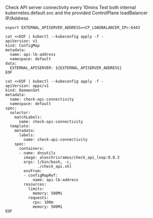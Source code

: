 Check API server connectivity every 10mins
Test both internal kubernetes.default.svc and the provided ControlPlane loadBalancer IP/Address

```
export EXTERNAL_APISERVER_ADDRESS=<CP_LOADBALANCER_IP>:6443
```
```
cat <<EOF | kubectl --kubeconfig apply -f -
apiVersion: v1
kind: ConfigMap
metadata:
  name: api-lb-address
  namespace: default
data:
  EXTERNAL_APISERVER: ${EXTERNAL_APISERVER_ADDRESS}
EOF
```
```
cat <<EOF | kubectl --kubeconfig apply -f -
apiVersion: apps/v1
kind: DaemonSet
metadata:
  name: check-api-connectivity
  namespace: default
spec:
  selector:
    matchLabels:
      name: check-api-connectivity
  template:
    metadata:
      labels:
        name: check-api-connectivity
    spec:
      containers:
      - name: dnsutils
        image: alexchrisramos/check_api_loop:0.0.3
        args: [/bin/bash, -c, 
              ./check_api.sh]
        envFrom:
        - configMapRef:
            name: api-lb-address
        resources:
          limits:
            memory: 500Mi
          requests:
            cpu: 100m
            memory: 500Mi
EOF
```
